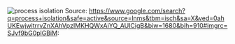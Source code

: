


















![process isolation](https://user-images.githubusercontent.com/31521112/32199529-82fd0398-bd92-11e7-9189-25b05c1b48ff.GIF)
Source:
https://www.google.com/search?q=process+isolation&safe=active&source=lnms&tbm=isch&sa=X&ved=0ahUKEwjwitrrvZnXAhVpzIMKHQWxAiYQ_AUICigB&biw=1680&bih=910#imgrc=SJvf9bG0plGBiM:
